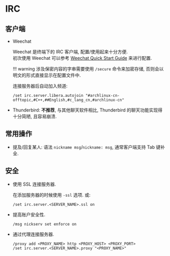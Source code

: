 # IRC

## 客户端

- Weechat

    Weechat 是终端下的 IRC 客户端, 配置/使用起来十分方便.  
    初次使用 Weechat 可以参考 [Weechat Quick Start Guide](https://weechat.org/files/doc/stable/weechat_quickstart.en.html#join_part_irc_channels) 来进行配置.

    !!! warning
        涉及保密内容的字串需要使用 `/secure` 命令来加密存储, 否则会以明文的形式直接显示在配置文件中.

    连接服务器后自动加入频道:

    ```
    /set irc.server.libera.autojoin "#archlinux-cn-offtopic,#C++,##English,#c_lang_cn,#archlinux-cn"
    ```
    
- Thunderbird: **不推荐**, 与其他聊天软件相比, Thunderbird 的聊天功能实现得十分简陋, 且容易崩溃.

## 常用操作

- 提及/回复某人: 语法 `nickname msg`/`nickname: msg`, 通常客户端支持 Tab 键补全.

## 安全

- 使用 SSL 连接服务器.

    在添加服务器的时候使用 `-ssl` 选项. 或:

    ```
    /set irc.server.<SERVER_NAME>.ssl on
    ```

- 提高账户安全性.

    ```
    /msg nickserv set enforce on
    ```

- 通过代理连接服务器.

    ```
    /proxy add <PROXY_NAME> http <PROXY_HOST> <PROXY_PORT>
    /set irc.server.<SERVER_NAME>.proxy "<PROXY_NAME>"
    ```
